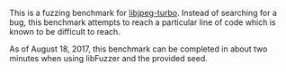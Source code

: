 This is a fuzzing benchmark for [libjpeg-turbo](https://github.com/libjpeg-turbo/libjpeg-turbo).
Instead of searching for a bug, this benchmark attempts to reach a particular line of code which is known to be difficult to reach.

As of August 18, 2017, this benchmark can be completed in about two minutes when using libFuzzer and the provided seed. 

